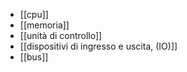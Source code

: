 - [[cpu]]
- [[memoria]]
- [[unità di controllo]]
- [[dispositivi di ingresso e uscita, (IO)]]
- [[bus]]